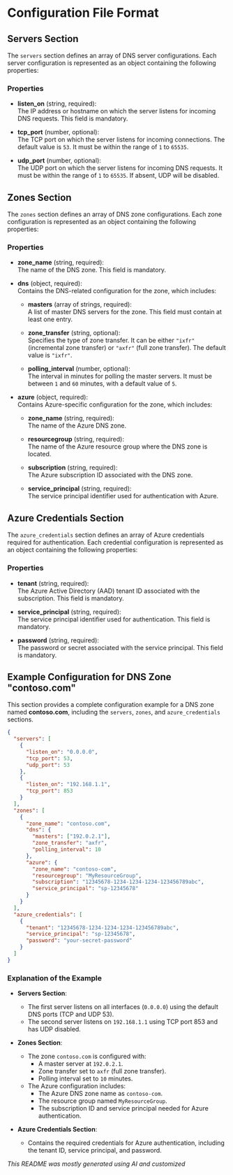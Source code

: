 # Configuration File Format

## Servers Section

The `servers` section defines an array of DNS server configurations. Each server configuration is represented as an object containing the following properties:

### Properties

- **listen_on** (string, required):  
  The IP address or hostname on which the server listens for incoming DNS requests. This field is mandatory.

- **tcp_port** (number, optional):  
  The TCP port on which the server listens for incoming connections. The default value is `53`. It must be within the range of `1` to `65535`.

- **udp_port** (number, optional):  
  The UDP port on which the server listens for incoming DNS requests. It must be within the range of `1` to `65535`. If absent, UDP will be disabled.

## Zones Section

The `zones` section defines an array of DNS zone configurations. Each zone configuration is represented as an object containing the following properties:

### Properties

- **zone_name** (string, required):  
  The name of the DNS zone. This field is mandatory.

- **dns** (object, required):  
  Contains the DNS-related configuration for the zone, which includes:

  - **masters** (array of strings, required):  
    A list of master DNS servers for the zone. This field must contain at least one entry.

  - **zone_transfer** (string, optional):  
    Specifies the type of zone transfer. It can be either `"ixfr"` (incremental zone transfer) or `"axfr"` (full zone transfer). The default value is `"ixfr"`.

  - **polling_interval** (number, optional):  
    The interval in minutes for polling the master servers. It must be between `1` and `60` minutes, with a default value of `5`.

- **azure** (object, required):  
  Contains Azure-specific configuration for the zone, which includes:

  - **zone_name** (string, required):  
    The name of the Azure DNS zone.

  - **resourcegroup** (string, required):  
    The name of the Azure resource group where the DNS zone is located.

  - **subscription** (string, required):  
    The Azure subscription ID associated with the DNS zone.

  - **service_principal** (string, required):  
    The service principal identifier used for authentication with Azure.

## Azure Credentials Section

The `azure_credentials` section defines an array of Azure credentials required for authentication. Each credential configuration is represented as an object containing the following properties:

### Properties

- **tenant** (string, required):  
  The Azure Active Directory (AAD) tenant ID associated with the subscription. This field is mandatory.

- **service_principal** (string, required):  
  The service principal identifier used for authentication. This field is mandatory.

- **password** (string, required):  
  The password or secret associated with the service principal. This field is mandatory.

## Example Configuration for DNS Zone "contoso.com"

This section provides a complete configuration example for a DNS zone named **contoso.com**, including the `servers`, `zones`, and `azure_credentials` sections.

```json
{
  "servers": [
    {
      "listen_on": "0.0.0.0",
      "tcp_port": 53,
      "udp_port": 53
    },
    {
      "listen_on": "192.168.1.1",
      "tcp_port": 853
    }
  ],
  "zones": [
    {
      "zone_name": "contoso.com",
      "dns": {
        "masters": ["192.0.2.1"],
        "zone_transfer": "axfr",
        "polling_interval": 10
      },
      "azure": {
        "zone_name": "contoso-com",
        "resourcegroup": "MyResourceGroup",
        "subscription": "12345678-1234-1234-1234-123456789abc",
        "service_principal": "sp-12345678"
      }
    }
  ],
  "azure_credentials": [
    {
      "tenant": "12345678-1234-1234-1234-123456789abc",
      "service_principal": "sp-12345678",
      "password": "your-secret-password"
    }
  ]
}
```

### Explanation of the Example

- **Servers Section**:  
  - The first server listens on all interfaces (`0.0.0.0`) using the default DNS ports (TCP and UDP 53).
  - The second server listens on `192.168.1.1` using TCP port 853 and has UDP disabled.

- **Zones Section**:  
  - The zone `contoso.com` is configured with:
    - A master server at `192.0.2.1`.
    - Zone transfer set to `axfr` (full zone transfer).
    - Polling interval set to `10` minutes.
  - The Azure configuration includes:
    - The Azure DNS zone name as `contoso-com`.
    - The resource group named `MyResourceGroup`.
    - The subscription ID and service principal needed for Azure authentication.

- **Azure Credentials Section**:  
  - Contains the required credentials for Azure authentication, including the tenant ID, service principal, and password.

*This README was mostly generated using AI and customized*
